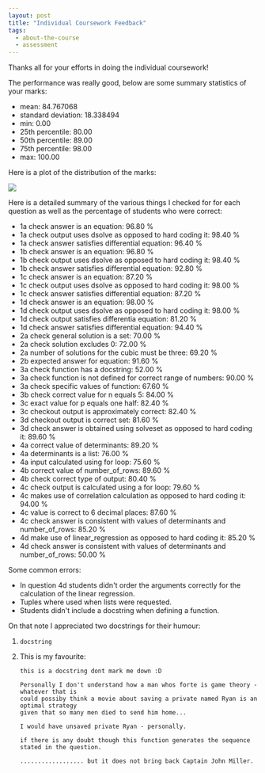 ```yaml
---
layout: post
title: "Individual Coursework Feedback"
tags:
  - about-the-course
  - assessment
---
```


Thanks all for your efforts in doing the individual coursework!

The performance was really good, below are some summary statistics of your
marks:

- mean: 84.767068
- standard deviation: 18.338494
- min: 0.00
- 25th percentile: 80.00
- 50th percentile: 89.00
- 75th percentile: 98.00
- max: 100.00

Here is a plot of the distribution of the marks:

![]({{site.baseurl}}/assets/assessment/2023-2024/mark_distribution.png)

Here is a detailed summary of the various things I checked for for each question
as well as the percentage of students who were correct:

- 1a check answer is an equation: 96.80 %
- 1a check output uses dsolve as opposed to hard coding it: 98.40 %
- 1a check answer satisfies differential equation: 96.40 %
- 1b check answer is an equation: 96.80 %
- 1b check output uses dsolve as opposed to hard coding it: 98.40 %
- 1b check answer satisfies differential equation: 92.80 %
- 1c check answer is an equation: 87.20 %
- 1c check output uses dsolve as opposed to hard coding it: 98.00 %
- 1c check answer satisfies differential equation: 87.20 %
- 1d check answer is an equation: 98.00 %
- 1d check output uses dsolve as opposed to hard coding it: 98.00 %
- 1d check output satisfies differentia equation: 81.20 %
- 1d check answer satisfies differential equation: 94.40 %
- 2a check general solution is a set: 70.00 %
- 2a check solution excludes 0: 72.00 %
- 2a number of solutions for the cubic must be three: 69.20 %
- 2b expected answer for equation: 91.60 %
- 3a check function has a docstring: 52.00 %
- 3a check function is not defined for correct range of numbers: 90.00 %
- 3a check specific values of function: 67.60 %
- 3b check correct value for n equals 5: 84.00 %
- 3c exact value for p equals one half: 82.40 %
- 3c checkout output is approximately correct: 82.40 %
- 3d checkout output is correct set: 81.60 %
- 3d check answer is obtained using solveset as opposed to hard coding it: 89.60 %
- 4a correct value of determinants: 89.20 %
- 4a determinants is a list: 76.00 %
- 4a input calculated using for loop: 75.60 %
- 4b correct value of number_of_rows: 89.60 %
- 4b check correct type of output: 80.40 %
- 4c check output is calculated using a for loop: 79.60 %
- 4c makes use of correlation calculation as opposed to hard coding it: 94.00 %
- 4c value is correct to 6 decimal places: 87.60 %
- 4c check answer is consistent with values of determinants and number_of_rows: 85.20 %
- 4d make use of linear_regression as opposed to hard coding it: 85.20 %
- 4d check answer is consistent with values of determinants and number_of_rows: 50.00 %

Some common errors:

- In question 4d students didn't order the arguments correctly for the
  calculation of the linear regression.
- Tuples where used when lists were requested.
- Students didn't include a docstring when defining a function.

On that note I appreciated two docstrings for their humour:

1. `docstring`
2. This is my favourite:

   ```
   this is a docstring dont mark me down :D

   Personally I don't understand how a man whos forte is game theory - whatever that is
   could possiby think a movie about saving a private named Ryan is an optimal strategy
   given that so many men died to send him home...

   I would have unsaved private Ryan - personally.

   if there is any doubt though this function generates the sequence stated in the question.

   .................. but it does not bring back Captain John Miller.


   ```
